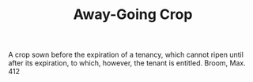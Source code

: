 ---
title: Away-Going Crop
permalink: "/definitions/away-going-crop.html"
body: A crop sown before the expiration of a tenancy, which cannot ripen until after
  its expiration, to which, however, the tenant is entitled. Broom, Max. 412
published_at: '2018-07-07'
layout: post
---